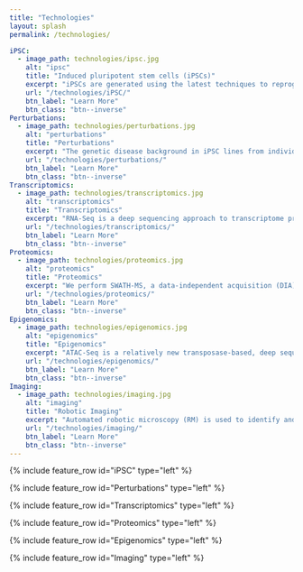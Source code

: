 ```yaml
---
title: "Technologies"
layout: splash
permalink: /technologies/

iPSC:
  - image_path: technologies/ipsc.jpg
    alt: "ipsc"
    title: "Induced pluripotent stem cells (iPSCs)"
    excerpt: "iPSCs are generated using the latest techniques to reprogram, expand and characterize human iPS cells from human skin or blood tissues of healthy subjects and diseased patients. We then turn the iPS cells into specific cells of the human body, including components of the nervous system for use by researchers. Motor neurons (iMNs) are generated from human induced pluripotent stem cells (iPSCs) from patients with ALS and SMA and for unaffected controls. The iPSC core facility at Cedars-Sinai Medical Center (CSMC) has coordinated iPS cell expansion and differentiation protocols to ensure consistency across sites. We have developed standard operating procedures (SOPs), QC measures, and an improved protocol for the maintenance and differentiation of the cells."
    url: "/technologies/iPSC/"
    btn_label: "Learn More"
    btn_class: "btn--inverse"
Perturbations:
  - image_path: technologies/perturbations.jpg
    alt: "perturbations"
    title: "Perturbations"
    excerpt: "The genetic disease background in iPSC lines from individuals with SMA (SMN1 mutation), C9ORF72 repeat expansion associated ALS (C9-ALS) and sporadic ALS are genetic perturbagens associated with relevant iPSC-derived CNS cell types we will generate (e.g. Motor neurons). Importantly, additional chemical perturbagens will be selected based on their applicability to a wide range of cell types and cellular signaling pathways."
    url: "/technologies/perturbations/"
    btn_label: "Learn More"
    btn_class: "btn--inverse"
Transcriptomics:
  - image_path: technologies/transcriptomics.jpg
    alt: "transcriptomics"
    title: "Transcriptomics"
    excerpt: "RNA-Seq is a deep sequencing approach to transcriptome profiling. Studies using this method will precisely measure the extent and complexity of transcriptional perturbations in iPSC derived motor neurons."
    url: "/technologies/transcriptomics/"
    btn_label: "Learn More"
    btn_class: "btn--inverse"
Proteomics:
  - image_path: technologies/proteomics.jpg
    alt: "proteomics"
    title: "Proteomics"
    excerpt: "We perform SWATH-MS, a data-independent acquisition (DIA) method. DIA library generation, required for the primary method of analyzing DIA data, can be performed by several methods and there is no current standard in the field. We tested several methods and variables that go into generating an iPSC and iMN specific library, including data generated on multiple different instruments, various alterations within the instrument method itself and different programs that use the data to make the library. Sample specific libraries have been generated from aliquots of all iPSC and iMN samples respectively to generate an iPSC and iMN library."
    url: "/technologies/proteomics/"
    btn_label: "Learn More"
    btn_class: "btn--inverse"
Epigenomics:
  - image_path: technologies/epigenomics.jpg
    alt: "epigenomics"
    title: "Epigenomics"
    excerpt: "ATAC-Seq is a relatively new transposase-based, deep sequencing based epigenomic assay used to assess chromatin accessibility and identify functional regulatory sites involved in driving transcriptional changes associated with cell responses to perturbations. ATAC-Seq detects open chromatin sites and maps transcription factor binding events in regulatory elements genome-wide, without needing any prior information about which proteins are bound. ATAC-Seq signals allow for the delineation of fine-scale architectures of the regulatory framework by correlating occupancy patterns with other features, such as global gene induction programs."
    url: "/technologies/epigenomics/"
    btn_label: "Learn More"
    btn_class: "btn--inverse"
Imaging:
  - image_path: technologies/imaging.jpg
    alt: "imaging"
    title: "Robotic Imaging"
    excerpt: "Automated robotic microscopy (RM) is used to identify and track live individual neurons in a high throughput and high content fashion over time. Automated image analysis is used to quantify intermediate changes in the physiology of a given cell and relate it to that cell's fate. From these measurements, mulivariate predictive dynamic models of cell fate are constructed that weigh co-variates based on the magnitude and nature of their predictive power. These models offer a signature of the cell's biology and a blueprint for rational therapeutic interventions."
    url: "/technologies/imaging/"
    btn_label: "Learn More"
    btn_class: "btn--inverse"
---
```


{% include feature_row id="iPSC" type="left" %}

{% include feature_row id="Perturbations" type="left" %}

{% include feature_row id="Transcriptomics" type="left" %}

{% include feature_row id="Proteomics" type="left" %}

{% include feature_row id="Epigenomics" type="left" %}

{% include feature_row id="Imaging" type="left" %}



